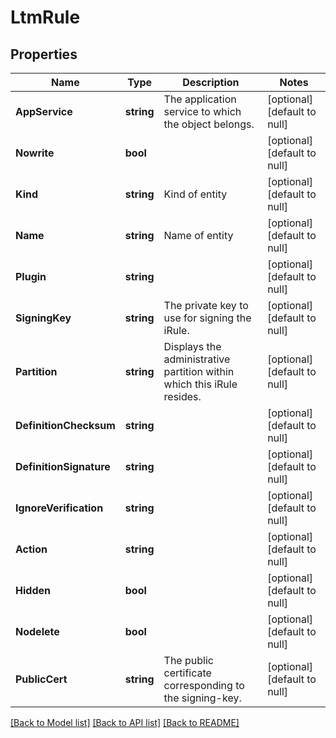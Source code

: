 # LtmRule

## Properties
Name | Type | Description | Notes
------------ | ------------- | ------------- | -------------
**AppService** | **string** | The application service to which the object belongs. | [optional] [default to null]
**Nowrite** | **bool** |  | [optional] [default to null]
**Kind** | **string** | Kind of entity | [optional] [default to null]
**Name** | **string** | Name of entity | [optional] [default to null]
**Plugin** | **string** |  | [optional] [default to null]
**SigningKey** | **string** | The private key to use for signing the iRule. | [optional] [default to null]
**Partition** | **string** | Displays the administrative partition within which this iRule resides. | [optional] [default to null]
**DefinitionChecksum** | **string** |  | [optional] [default to null]
**DefinitionSignature** | **string** |  | [optional] [default to null]
**IgnoreVerification** | **string** |  | [optional] [default to null]
**Action** | **string** |  | [optional] [default to null]
**Hidden** | **bool** |  | [optional] [default to null]
**Nodelete** | **bool** |  | [optional] [default to null]
**PublicCert** | **string** | The public certificate corresponding to the signing-key. | [optional] [default to null]

[[Back to Model list]](../README.md#documentation-for-models) [[Back to API list]](../README.md#documentation-for-api-endpoints) [[Back to README]](../README.md)


